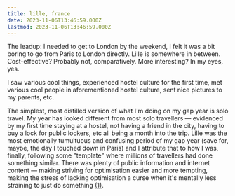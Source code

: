 ```yaml
---
title: lille, france
date: 2023-11-06T13:46:59.000Z
lastmod: 2023-11-06T13:46:59.000Z
---
```

The leadup: I needed to get to London by the weekend, I felt it was a bit boring to go from Paris to London directly. Lille is somewhere in between. Cost-effective? Probably not, comparatively. More interesting? In my eyes, yes.

I saw various cool things, experienced hostel culture for the first time, met various cool people in aforementioned hostel culture, sent nice pictures to my parents, etc.

The simplest, most distilled version of what I'm doing on my gap year is solo travel. My year has looked different from most solo travellers — evidenced by my first time staying at a hostel, not having a friend in the city, having to buy a lock for public lockers, etc all being a month into the trip. Lille was the most emotionally tumultuous and confusing period of my gap year (save for, maybe, the day I touched down in Paris) and I attribute that to how I was, finally, following some "template" where millions of travellers had done something similar. There was plenty of public information and internet content — making striving for optimisation easier and more tempting, making the stress of lacking optimisation a curse when it's mentally less straining to just do something [(1)](https://xkcd.com/1908).
